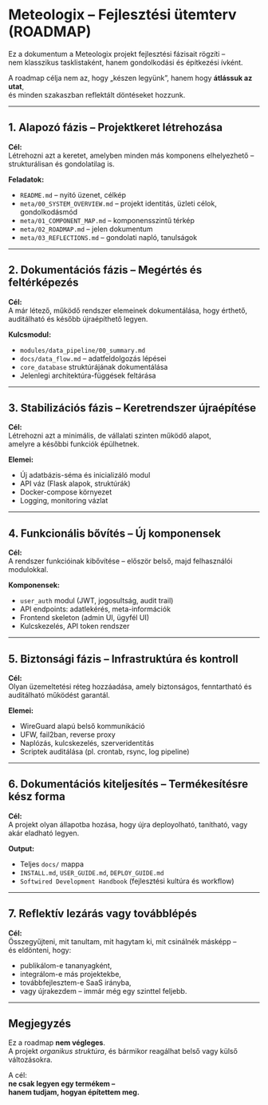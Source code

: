# Meteologix – Fejlesztési ütemterv (ROADMAP)

Ez a dokumentum a Meteologix projekt fejlesztési fázisait rögzíti –  
nem klasszikus tasklistaként, hanem gondolkodási és építkezési ívként.

A roadmap célja nem az, hogy „készen legyünk”, hanem hogy **átlássuk az utat**,  
és minden szakaszban reflektált döntéseket hozzunk.

---

## 1. Alapozó fázis – Projektkeret létrehozása

**Cél:**  
Létrehozni azt a keretet, amelyben minden más komponens elhelyezhető – strukturálisan és gondolatilag is.

**Feladatok:**
- `README.md` – nyitó üzenet, célkép
- `meta/00_SYSTEM_OVERVIEW.md` – projekt identitás, üzleti célok, gondolkodásmód
- `meta/01_COMPONENT_MAP.md` – komponensszintű térkép
- `meta/02_ROADMAP.md` – jelen dokumentum
- `meta/03_REFLECTIONS.md` – gondolati napló, tanulságok

---

## 2. Dokumentációs fázis – Megértés és feltérképezés

**Cél:**  
A már létező, működő rendszer elemeinek dokumentálása, hogy érthető, auditálható és később újraépíthető legyen.

**Kulcsmodul:**
- `modules/data_pipeline/00_summary.md`
- `docs/data_flow.md` – adatfeldolgozás lépései
- `core_database` struktúrájának dokumentálása
- Jelenlegi architektúra-függések feltárása

---

## 3. Stabilizációs fázis – Keretrendszer újraépítése

**Cél:**  
Létrehozni azt a minimális, de vállalati szinten működő alapot,  
amelyre a későbbi funkciók épülhetnek.

**Elemei:**
- Új adatbázis-séma és inicializáló modul
- API váz (Flask alapok, struktúrák)
- Docker-compose környezet
- Logging, monitoring vázlat

---

## 4. Funkcionális bővítés – Új komponensek

**Cél:**  
A rendszer funkcióinak kibővítése – először belső, majd felhasználói modulokkal.

**Komponensek:**
- `user_auth` modul (JWT, jogosultság, audit trail)
- API endpoints: adatlekérés, meta-információk
- Frontend skeleton (admin UI, ügyfél UI)
- Kulcskezelés, API token rendszer

---

## 5. Biztonsági fázis – Infrastruktúra és kontroll

**Cél:**  
Olyan üzemeltetési réteg hozzáadása, amely biztonságos, fenntartható és auditálható működést garantál.

**Elemei:**
- WireGuard alapú belső kommunikáció
- UFW, fail2ban, reverse proxy
- Naplózás, kulcskezelés, szerveridentitás
- Scriptek auditálása (pl. crontab, rsync, log pipeline)

---

## 6. Dokumentációs kiteljesítés – Termékesítésre kész forma

**Cél:**  
A projekt olyan állapotba hozása, hogy újra deployolható, tanítható, vagy akár eladható legyen.

**Output:**
- Teljes `docs/` mappa
- `INSTALL.md`, `USER_GUIDE.md`, `DEPLOY_GUIDE.md`
- `Softwired Development Handbook` (fejlesztési kultúra és workflow)

---

## 7. Reflektív lezárás vagy továbblépés

**Cél:**  
Összegyűjteni, mit tanultam, mit hagytam ki, mit csinálnék másképp –  
és eldönteni, hogy:

- publikálom-e tananyagként,
- integrálom-e más projektekbe,
- továbbfejlesztem-e SaaS irányba,
- vagy újrakezdem – immár még egy szinttel feljebb.

---

## Megjegyzés

Ez a roadmap **nem végleges**.  
A projekt *organikus struktúra*, és bármikor reagálhat belső vagy külső változásokra.

A cél:  
**ne csak legyen egy termékem –  
hanem tudjam, hogyan építettem meg.**


